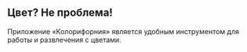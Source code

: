 ## Цвет? Не проблема!

Приложение «Колорифорния» является удобным инструментом для работы и развлечения с цветами.
